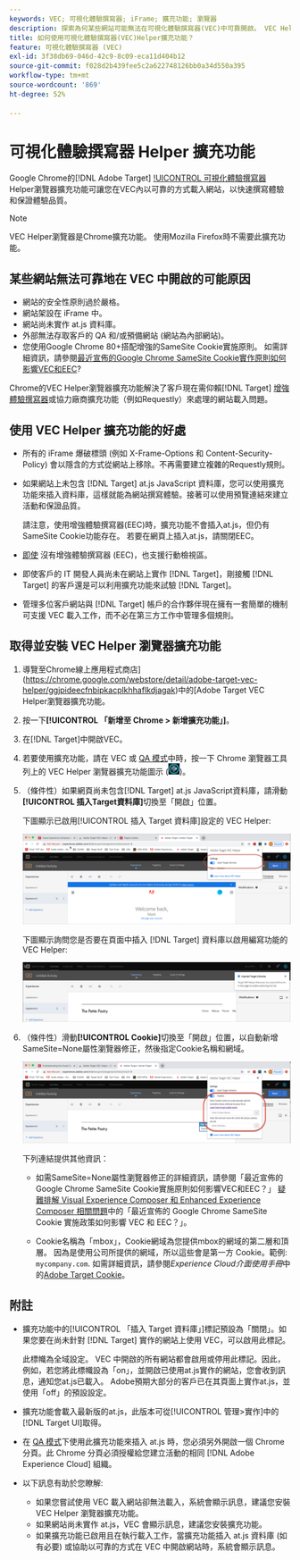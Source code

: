 ```yaml
---
keywords: VEC; 可視化體驗撰寫器; iFrame; 擴充功能; 瀏覽器
description: 探索為何某些網站可能無法在可視化體驗撰寫器(VEC)中可靠開啟。 VEC Helper瀏覽器擴充功能可讓您在VEC內以可靠的方式載入網站。
title: 如何使用可視化體驗撰寫器(VEC)Helper擴充功能？
feature: 可視化體驗撰寫器 (VEC)
exl-id: 3f38db69-046d-42c9-8c09-eca11d404b12
source-git-commit: f028d2b439fee5c2a622748126bb0a34d550a395
workflow-type: tm+mt
source-wordcount: '869'
ht-degree: 52%

---
```


# 可視化體驗撰寫器 Helper 擴充功能

Google Chrome的[!DNL Adobe Target] [!UICONTROL 可視化體驗撰寫器](VEC)Helper瀏覽器擴充功能可讓您在VEC內以可靠的方式載入網站，以快速撰寫體驗和保證體驗品質。

>[!NOTE]
>
>VEC Helper瀏覽器是Chrome擴充功能。 使用Mozilla Firefox時不需要此擴充功能。

## 某些網站無法可靠地在 VEC 中開啟的可能原因

* 網站的安全性原則過於嚴格。
* 網站架設在 iFrame 中。
* 網站尚未實作 at.js 資料庫。
* 外部無法存取客戶的 QA 和/或預備網站 (網站為內部網站)。
* 您使用Google Chrome 80+搭配增強的SameSite Cookie實施原則。 如需詳細資訊，請參閱[最近宣佈的Google Chrome SameSite Cookie實作原則如何影響VEC和EEC](/help/c-experiences/c-visual-experience-composer/r-troubleshoot-composer/issues-related-to-the-visual-experience-composer-vec-and-enhanced-experience-composer-eec.md#samesite)?

Chrome的VEC Helper瀏覽器擴充功能解決了客戶現在需仰賴[!DNL Target] [增強體驗撰寫器](/help/administrating-target/visual-experience-composer-set-up.md#eec)或協力廠商擴充功能（例如Requestly）來處理的網站載入問題。

## 使用 VEC Helper 擴充功能的好處

* 所有的 iFrame 爆破標頭 (例如 X-Frame-Options 和 Content-Security-Policy) 會以隱含的方式從網站上移除。不再需要建立複雜的Requestly規則。
* 如果網站上未包含 [!DNL Target] at.js JavaScript 資料庫，您可以使用擴充功能來插入資料庫，這樣就能為網站撰寫體驗。接著可以使用預覽連結來建立活動和保證品質。

   請注意，使用增強體驗撰寫器(EEC)時，擴充功能不會插入at.js，但仍有SameSite Cookie功能存在。 若要在網頁上插入at.js，請關閉EEC。

* [即使](/help/c-experiences/c-visual-experience-composer/mobile-viewports.md) 沒有增強體驗撰寫器  (EEC)，也支援行動檢視區。
* 即使客戶的 IT 開發人員尚未在網站上實作 [!DNL Target]，剛接觸 [!DNL Target] 的客戶還是可以利用擴充功能來試驗 [!DNL Target]。
* 管理多位客戶網站與 [!DNL Target] 帳戶的合作夥伴現在擁有一套簡單的機制可支援 VEC 載入工作，而不必在第三方工作中管理多個規則。

## 取得並安裝 VEC Helper 瀏覽器擴充功能

1. 導覽至Chrome線上應用程式商店](https://chrome.google.com/webstore/detail/adobe-target-vec-helper/ggjpideecfnbipkacplkhhaflkdjagak)中的[Adobe Target VEC Helper瀏覽器擴充功能。
1. 按一下&#x200B;**[!UICONTROL 「新增至 Chrome > 新增擴充功能」]**。
1. 在[!DNL Target]中開啟VEC。
1. 若要使用擴充功能，請在 VEC 或 [QA 模式](/help/c-activities/c-activity-qa/activity-qa.md)中時，按一下 Chrome 瀏覽器工具列上的 VEC Helper 瀏覽器擴充功能圖示 (![VEC Helper 圖示](/help/c-experiences/c-visual-experience-composer/r-troubleshoot-composer/assets/vec-help-extension.png))。
1. （條件性）如果網頁尚未包含[!DNL Target] at.js JavaScript資料庫，請滑動&#x200B;**[!UICONTROL 插入Target資料庫]**&#x200B;切換至「開啟」位置。

   下圖顯示已啟用[!UICONTROL 插入 Target 資料庫]設定的 VEC Helper:

   ![VEC helper 1](/help/c-experiences/c-visual-experience-composer/r-troubleshoot-composer/assets/vec-help-extension-1.png)

   下圖顯示詢問您是否要在頁面中插入 [!DNL Target] 資料庫以啟用編寫功能的 VEC Helper:

   ![VEC helper 2](/help/c-experiences/c-visual-experience-composer/r-troubleshoot-composer/assets/vec-helper.png)

1. （條件性）滑動&#x200B;**[!UICONTROL Cookie]**&#x200B;切換至「開啟」位置，以自動新增SameSite=None屬性瀏覽器修正，然後指定Cookie名稱和網域。

   ![Cookie在VEC Helper擴充功能中切換](/help/c-experiences/c-visual-experience-composer/r-troubleshoot-composer/assets/cookies-vec-helper.png)

   下列連結提供其他資訊：

   * 如需SameSite=None屬性瀏覽器修正的詳細資訊，請參閱「最近宣佈的Google Chrome SameSite Cookie實施原則如何影響VEC和EEC？」 [疑難排解 Visual Experience Composer 和 Enhanced Experience Composer 相關問題](/help/c-experiences/c-visual-experience-composer/r-troubleshoot-composer/issues-related-to-the-visual-experience-composer-vec-and-enhanced-experience-composer-eec.md#samesite)中的「最近宣佈的 Google Chrome SameSite Cookie 實施政策如何影響 VEC 和 EEC？」。

   * Cookie名稱為「mbox」，Cookie網域為您提供mbox的網域的第二層和頂層。 因為是使用公司所提供的網域，所以這些會是第一方 Cookie。範例: `mycompany.com`. 如需詳細資訊，請參閱&#x200B;*Experience Cloud介面使用手冊*&#x200B;中的[Adobe Target Cookie](https://experienceleague.adobe.com/docs/core-services/interface/ec-cookies/cookies-target.html??lang=zh-Hant)。

## 附註

* 擴充功能中的[!UICONTROL 「插入 Target 資料庫」]標記預設為「關閉」。如果您要在尚未針對 [!DNL Target] 實作的網站上使用 VEC，可以啟用此標記。

   此標幟為全域設定。 VEC 中開啟的所有網站都會啟用或停用此標記。因此，例如，若您將此標幟設為「on」，並開啟已使用at.js實作的網站，您會收到訊息，通知您at.js已載入。 Adobe預期大部分的客戶已在其頁面上實作at.js，並使用「off」的預設設定。

* 擴充功能會載入最新版的at.js，此版本可從[!UICONTROL 管理>實作]中的[!DNL Target UI]取得。
* 在 [QA 模式](/help/c-activities/c-activity-qa/activity-qa.md)下使用此擴充功能來插入 at.js 時，您必須另外開啟一個 Chrome 分頁。此 Chrome 分頁必須授權給您建立活動的相同 [!DNL Adobe Experience Cloud] 組織。
* 以下訊息有助於您瞭解:

   * 如果您嘗試使用 VEC 載入網站卻無法載入，系統會顯示訊息，建議您安裝 VEC Helper 瀏覽器擴充功能。
   * 如果網站尚未實作 at.js，VEC 會顯示訊息，建議您安裝擴充功能。
   * 如果擴充功能已啟用且在執行載入工作，當擴充功能插入 at.js 資料庫 (如有必要) 或協助以可靠的方式在 VEC 中開啟網站時，系統會顯示訊息。
